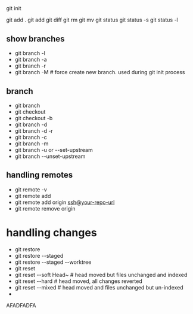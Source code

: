 ## 
git init


git add . 
git add <filename>
git diff <filename>
git rm <filename>
git mv <filename>
git status
git status -s
git status -l

## show branches
- git branch -l
- git branch -a
- git branch -r
- git branch -M # force create new branch. used during git init process

## branch
- git branch <branch-name>
- git checkout <branch-name>
- git checkout -b <new-branch-name>
- git branch -d <branch-name>
- git branch -d -r <remote-branch-name>
- git branch -c
- git branch -m
- git branch -u or --set-upstream
- git branch --unset-upstream

## handling remotes
- git remote -v
- git remote add <Name> <url>
- git remote add origin <ssh@your-repo-url>
- git remote remove origin

# handling changes
- git restore <filepath>
- git restore --staged <filepath>
- git restore --staged --worktree <filepath> 
- git reset 
- git reset --soft Head~<number> # head moved but files unchanged and indexed
- git reset --hard <commit-id> # head moved, all changes reverted
- git reset --mixed <commit-id> # head moved and files unchanged but un-indexed
- 



AFADFADFA